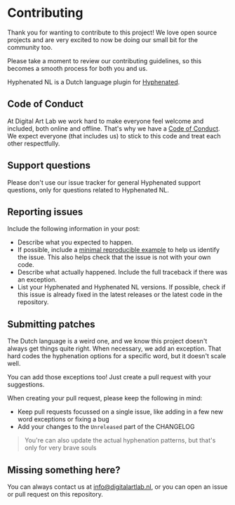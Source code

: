 # Contributing

Thank you for wanting to contribute to this project! We love open source projects and are very excited to now be doing our small bit for the community too.

Please take a moment to review our contributing guidelines, so this becomes a smooth process for both you and us.

Hyphenated NL is a Dutch language plugin for [Hyphenated](https://github.com/sergeysolovev/hyphenated).

## Code of Conduct
At Digital Art Lab we work hard to make everyone feel welcome and included, both online and offline. That's why we have a [Code of Conduct](https://github.com/digitalartlab/.github/blob/main/CODE_OF_CONDUCT.md). We expect everyone (that includes us) to stick to this code and treat each other respectfully.

## Support questions
Please don't use our issue tracker for general Hyphenated support questions, only for questions related to Hyphenated NL.

## Reporting issues
Include the following information in your post:
- Describe what you expected to happen.
- If possible, include a [minimal reproducible example](https://stackoverflow.com/help/minimal-reproducible-example) to help us
    identify the issue. This also helps check that the issue is not with your own code.
- Describe what actually happened. Include the full traceback if there was an exception.
- List your Hyphenated and Hyphenated NL versions. If possible, check if this issue is already fixed in the latest releases or the latest code in the repository.

## Submitting patches
The Dutch language is a weird one, and we know this project doesn't always get things quite right. When necessary, we add an exception. That hard codes the hyphenation options for a specific word, but it doesn't scale well.

You can add those exceptions too! Just create a pull request with your suggestions.

When creating your pull request, please keep the following in mind:
- Keep pull requests focussed on a single issue, like adding in a few new word exceptions or fixing a bug
- Add your changes to the `Unreleased` part of the CHANGELOG

> You're can also update the actual hyphenation patterns, but that's only for very brave souls

## Missing something here?
You can always contact us at info@digitalartlab.nl, or you can open an issue or pull request on this repository.
